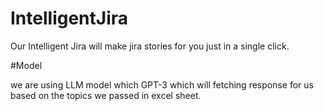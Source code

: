 # IntelligentJira

Our Intelligent Jira will make jira stories for you just in a single click.

#Model

we are using LLM model which GPT-3 which will fetching response for us based on the topics we passed in excel sheet.
